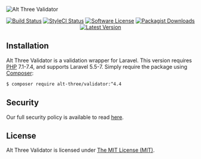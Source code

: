 ![Alt Three Validator](https://user-images.githubusercontent.com/2829600/71490851-0e7a0480-2825-11ea-8ece-efc104c7c64f.png)

<p align="center">
<a href="https://github.com/AltThree/Validator/actions?query=workflow%3ATests"><img src="https://img.shields.io/github/workflow/status/AltThree/Validator/Tests?label=Tests&style=flat-square" alt="Build Status"></img></a>
<a href="https://github.styleci.io/repos/38510192"><img src="https://github.styleci.io/repos/38510192/shield" alt="StyleCI Status"></img></a>
<a href="LICENSE"><img src="https://img.shields.io/badge/license-MIT-brightgreen?style=flat-square" alt="Software License"></img></a>
<a href="https://packagist.org/packages/alt-three/validator"><img src="https://img.shields.io/packagist/dt/alt-three/validator?style=flat-square" alt="Packagist Downloads"></img></a>
<a href="https://github.com/AltThree/Validator/releases"><img src="https://img.shields.io/github/release/AltThree/Validator?style=flat-square" alt="Latest Version"></img></a>
</p>


## Installation

Alt Three Validator is a validation wrapper for Laravel. This version requires [PHP](https://php.net) 7.1-7.4, and supports Laravel 5.5-7. Simply require the package using [Composer](https://getcomposer.org):

```bash
$ composer require alt-three/validator:^4.4
```


## Security

Our full security policy is available to read [here](https://github.com/AltThree/Validator/security/policy).


## License

Alt Three Validator is licensed under [The MIT License (MIT)](LICENSE).
